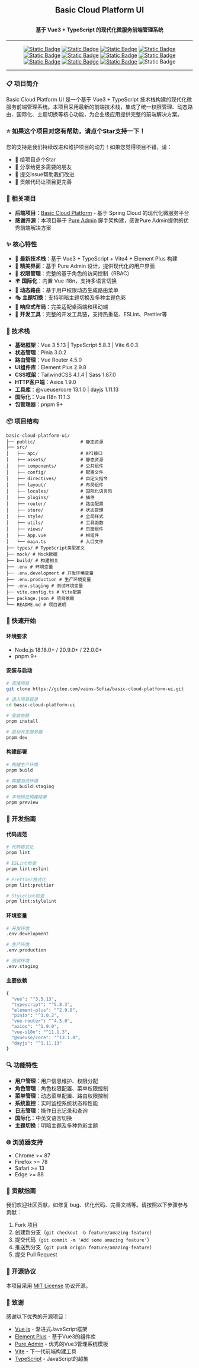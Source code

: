 <h2 style="margin: 30px 0 30px; text-align: center; font-weight: bold;">Basic Cloud Platform UI</h2>
<h4 style="text-align: center;">基于 Vue3 + TypeScript 的现代化微服务前端管理系统</h4>

---
<div style="text-align: center">

[![Static Badge](https://img.shields.io/badge/Vue-3.5.13-4FC08D?logo=vue.js)](https://vuejs.org/)
[![Static Badge](https://img.shields.io/badge/TypeScript-5.8.3-3178C6?logo=typescript)](https://www.typescriptlang.org/)
[![Static Badge](https://img.shields.io/badge/Vite-6.0.3-646CFF?logo=vite)](https://vitejs.dev/)
[![Static Badge](https://img.shields.io/badge/Element%20Plus-2.9.8-409EFF?logo=element)](https://element-plus.org/)
[![Static Badge](https://img.shields.io/badge/Pinia-3.0.2-ffd859?logo=pinia)](https://pinia.vuejs.org/)
[![Static Badge](https://img.shields.io/badge/Vue%20Router-4.5.0-4FC08D?logo=vue.js)](https://router.vuejs.org/)
[![Static Badge](https://img.shields.io/badge/Axios-1.9.0-5A29E4?logo=axios)](https://axios-http.com/)
[![Static Badge](https://img.shields.io/badge/TailwindCSS-4.1.4-38B2AC?logo=tailwindcss)](https://tailwindcss.com/)
[![Static Badge](https://img.shields.io/badge/Node.js-20.17.30-339933?logo=node.js)](https://nodejs.org/)
[![Static Badge](https://img.shields.io/badge/pnpm-9+-F69220?logo=pnpm)](https://pnpm.io/)
[![Static Badge](https://img.shields.io/badge/License-MIT-f5f5f5?logo=mit)](./LICENSE)
![Static Badge](https://img.shields.io/badge/Author-vains_Sofia(云逸)-blue)

</div>

---

### 📋 项目简介

Basic Cloud Platform UI 是一个基于 Vue3 + TypeScript 技术栈构建的现代化微服务前端管理系统。本项目采用最新的前端技术栈，集成了统一权限管理、动态路由、国际化、主题切换等核心功能，为企业级应用提供完整的前端解决方案。

### ⭐ 如果这个项目对您有帮助，请点个Star支持一下！

您的支持是我们持续改进和维护项目的动力！如果您觉得项目不错，请：
- 🌟 给项目点个Star
- 🔄 分享给更多需要的朋友
- 🐛 提交Issue帮助我们改进
- 🔧 贡献代码让项目更完善

### 🎯 相关项目

- **后端项目**：[Basic Cloud Platform](https://gitee.com/vains-Sofia/basic-cloud-platform) - 基于 Spring Cloud 的现代化微服务平台
- **感谢开源**：本项目基于 [Pure Admin](https://gitee.com/yiming_chang/pure-admin-thin) 脚手架构建，感谢Pure Admin提供的优秀前端解决方案

### ✨ 核心特性

- 🚀 **最新技术栈**：基于 Vue3 + TypeScript + Vite4 + Element Plus 构建
- 🎨 **精美界面**：基于 Pure Admin 设计，提供现代化的用户界面
- 🔐 **权限管理**：完整的基于角色的访问控制（RBAC）
- 🌍 **国际化**：内置 Vue I18n，支持多语言切换
- 🎯 **动态路由**：基于用户权限动态生成路由菜单
- 🎭 **主题切换**：支持明暗主题切换及多种主题色彩
- 📱 **响应式布局**：完美适配桌面端和移动端
- 🔧 **开发工具**：完整的开发工具链，支持热重载、ESLint、Prettier等

### 🔨 技术栈

- **基础框架**：Vue 3.5.13 | TypeScript 5.8.3 | Vite 6.0.3
- **状态管理**：Pinia 3.0.2
- **路由管理**：Vue Router 4.5.0
- **UI组件库**：Element Plus 2.9.8
- **CSS框架**：TailwindCSS 4.1.4 | Sass 1.87.0
- **HTTP客户端**：Axios 1.9.0
- **工具库**：@vueuse/core 13.1.0 | dayjs 1.11.13
- **国际化**：Vue I18n 11.1.3
- **包管理器**：pnpm 9+

### 📦 项目结构

```
basic-cloud-platform-ui/ 
├── public/                 # 静态资源 
├── src/ 
│   ├── api/                # API接口 
│   ├── assets/             # 静态资源 
│   ├── components/         # 公共组件 
│   ├── config/             # 配置文件 
│   ├── directives/         # 自定义指令 
│   ├── layout/             # 布局组件 
│   ├── locales/            # 国际化语言包 
│   ├── plugins/            # 插件 
│   ├── router/             # 路由配置 
│   ├── store/              # 状态管理 
│   ├── style/              # 全局样式 
│   ├── utils/              # 工具函数 
│   ├── views/              # 页面组件 
│   ├── App.vue             # 根组件 
│   └── main.ts             # 入口文件 
├── types/ # TypeScript类型定义 
├── mock/ # Mock数据 
├── build/ # 构建相关 
├── .env # 环境变量 
├── .env.development # 开发环境变量 
├── .env.production # 生产环境变量 
├── .env.staging # 测试环境变量 
├── vite.config.ts # Vite配置 
├── package.json # 项目依赖 
└── README.md # 项目说明

```


### 🚀 快速开始

#### 环境要求

- Node.js 18.18.0+ / 20.9.0+ / 22.0.0+
- pnpm 9+

#### 安装与启动

```bash
# 克隆项目
git clone https://gitee.com/vains-Sofia/basic-cloud-platform-ui.git

# 进入项目目录
cd basic-cloud-platform-ui

# 安装依赖
pnpm install

# 启动开发服务器
pnpm dev
```

#### 构建部署

```bash
# 构建生产环境
pnpm build

# 构建测试环境
pnpm build:staging

# 本地预览构建结果
pnpm preview
```

### 🔧 开发指南
#### 代码规范
```bash
# 代码格式化
pnpm lint

# ESLint检查
pnpm lint:eslint

# Prettier格式化
pnpm lint:prettier

# Stylelint检查
pnpm lint:stylelint
```

#### 环境变量

```bash
# 开发环境
.env.development

# 生产环境
.env.production

# 测试环境
.env.staging
```

#### 主要依赖
```bash
{
  "vue": "^3.5.13",
  "typescript": "^5.8.3",
  "element-plus": "^2.9.8",
  "pinia": "^3.0.2",
  "vue-router": "^4.5.0",
  "axios": "^1.9.0",
  "vue-i18n": "^11.1.3",
  "@vueuse/core": "^13.1.0",
  "dayjs": "^1.11.13"
}
```

### 🔍 功能特性
- **用户管理**：用户信息维护、权限分配
- **角色管理**：角色权限配置、菜单权限控制
- **菜单管理**：动态菜单配置、路由权限控制
- **系统监控**：实时监控系统状态和性能
- **日志管理**：操作日志记录和查询
- **国际化**：中英文语言切换
- **主题切换**：明暗主题及多种色彩主题

### 🌐 浏览器支持
- Chrome >= 87
- Firefox >= 78
- Safari >= 13
- Edge >= 88

### 🤝 贡献指南
我们欢迎社区贡献，如修复 bug、优化代码、完善文档等。请按照以下步骤参与贡献：
1. Fork 项目
2. 创建新分支（`git checkout -b feature/amazing-feature`）
3. 提交代码（`git commit -m 'Add some amazing feature'`）
4. 推送到分支（`git push origin feature/amazing-feature`）
5. 提交 Pull Request

### 📄 开源协议
本项目采用 [MIT License](./LICENSE) 协议开源。
### 🙏 致谢
感谢以下优秀的开源项目：
- [Vue.js](https://vuejs.org/) - 渐进式JavaScript框架
- [Element Plus](https://element-plus.org/) - 基于Vue3的组件库
- [Pure Admin](https://gitee.com/yiming_chang/pure-admin-thin) - 优秀的Vue3管理系统模板
- [Vite](https://vitejs.dev/) - 下一代前端构建工具
- [TypeScript](https://www.typescriptlang.org/) - JavaScript的超集
